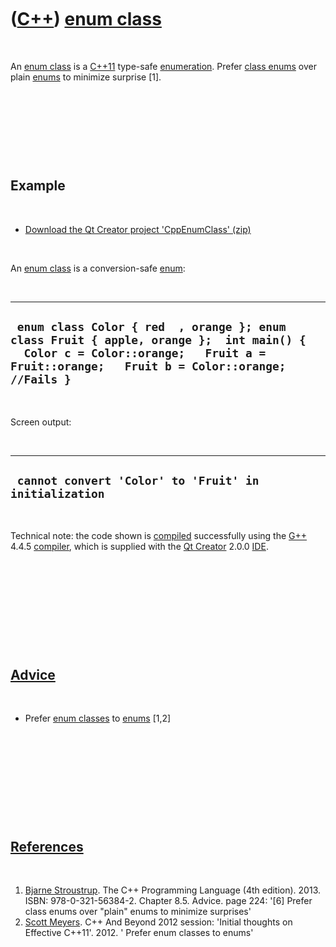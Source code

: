 



 

 

 

 

 

([C++](Cpp.htm)) [enum class](CppEnumClass.htm)
===============================================

 

An [enum class](CppEnumClass.htm) is a [C++11](Cpp11.htm) type-safe
[enumeration](CppEnum.htm). Prefer [class enums](CppEnumClass.htm) over
plain [enums](CppEnum.htm) to minimize surprise \[1\].

 

 

 

 

Example
-------

 

-   [Download the Qt Creator project
    'CppEnumClass' (zip)](CppEnumClass.zip)

 

An [enum class](CppEnumClass.htm) is a conversion-safe
[enum](CppEnum.htm):

 

  -------------------------------------------------------------------------------------------------------------------------------------------------------------------------------------
  ` enum class Color { red  , orange }; enum class Fruit { apple, orange };  int main() {   Color c = Color::orange;   Fruit a = Fruit::orange;   Fruit b = Color::orange; //Fails }`
  -------------------------------------------------------------------------------------------------------------------------------------------------------------------------------------

 

Screen output:

 

  --------------------------------------------------------
  ` cannot convert 'Color' to 'Fruit' in initialization`
  --------------------------------------------------------

 

Technical note: the code shown is [compiled](CppCompile.htm)
successfully using the [G++](CppGpp.htm) 4.4.5
[compiler](CppCompiler.htm), which is supplied with the [Qt
Creator](CppQtCreator.htm) 2.0.0 [IDE](CppIde.htm).

 

 

 

 

 

[Advice](CppAdvice.htm)
-----------------------

 

-   Prefer [enum classes](CppEnumClass.htm) to [enums](CppEnum.htm)
    \[1,2\]

 

 

 

 

 

[References](CppReferences.htm)
-------------------------------

 

1.  [Bjarne Stroustrup](CppBjarneStroustrup.htm). The C++ Programming
    Language (4th edition). 2013. ISBN: 978-0-321-56384-2. Chapter 8.5.
    Advice. page 224: '\[6\] Prefer class enums over "plain" enums to
    minimize surprises'
2.  [Scott Meyers](CppScottMeyers.htm). C++ And Beyond 2012 session:
    'Initial thoughts on Effective C++11'. 2012. ' Prefer enum classes
    to enums'

 

 

 

 

 





 



